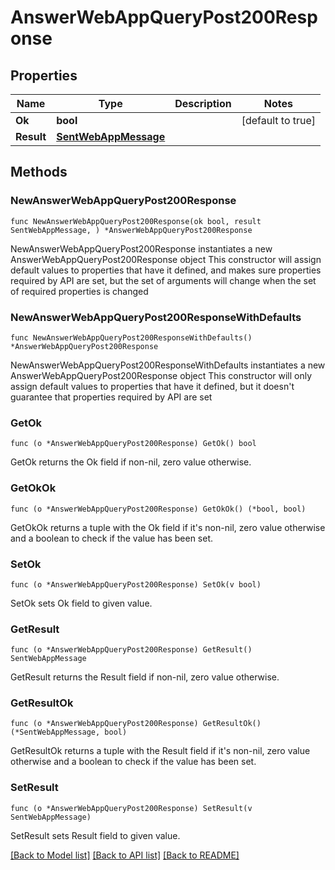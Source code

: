 # AnswerWebAppQueryPost200Response

## Properties

Name | Type | Description | Notes
------------ | ------------- | ------------- | -------------
**Ok** | **bool** |  | [default to true]
**Result** | [**SentWebAppMessage**](SentWebAppMessage.md) |  | 

## Methods

### NewAnswerWebAppQueryPost200Response

`func NewAnswerWebAppQueryPost200Response(ok bool, result SentWebAppMessage, ) *AnswerWebAppQueryPost200Response`

NewAnswerWebAppQueryPost200Response instantiates a new AnswerWebAppQueryPost200Response object
This constructor will assign default values to properties that have it defined,
and makes sure properties required by API are set, but the set of arguments
will change when the set of required properties is changed

### NewAnswerWebAppQueryPost200ResponseWithDefaults

`func NewAnswerWebAppQueryPost200ResponseWithDefaults() *AnswerWebAppQueryPost200Response`

NewAnswerWebAppQueryPost200ResponseWithDefaults instantiates a new AnswerWebAppQueryPost200Response object
This constructor will only assign default values to properties that have it defined,
but it doesn't guarantee that properties required by API are set

### GetOk

`func (o *AnswerWebAppQueryPost200Response) GetOk() bool`

GetOk returns the Ok field if non-nil, zero value otherwise.

### GetOkOk

`func (o *AnswerWebAppQueryPost200Response) GetOkOk() (*bool, bool)`

GetOkOk returns a tuple with the Ok field if it's non-nil, zero value otherwise
and a boolean to check if the value has been set.

### SetOk

`func (o *AnswerWebAppQueryPost200Response) SetOk(v bool)`

SetOk sets Ok field to given value.


### GetResult

`func (o *AnswerWebAppQueryPost200Response) GetResult() SentWebAppMessage`

GetResult returns the Result field if non-nil, zero value otherwise.

### GetResultOk

`func (o *AnswerWebAppQueryPost200Response) GetResultOk() (*SentWebAppMessage, bool)`

GetResultOk returns a tuple with the Result field if it's non-nil, zero value otherwise
and a boolean to check if the value has been set.

### SetResult

`func (o *AnswerWebAppQueryPost200Response) SetResult(v SentWebAppMessage)`

SetResult sets Result field to given value.



[[Back to Model list]](../README.md#documentation-for-models) [[Back to API list]](../README.md#documentation-for-api-endpoints) [[Back to README]](../README.md)


